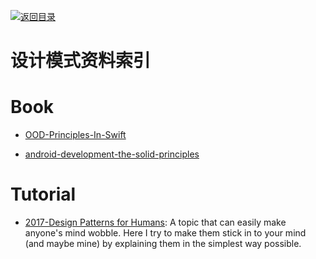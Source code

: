[![返回目录](https://parg.co/UGo)](https://parg.co/b4z)

# 设计模式资料索引

# Book

* [OOD-Principles-In-Swift](https://github.com/ochococo/OOD-Principles-In-Swift)

- [android-development-the-solid-principles](https://medium.com/android-news/android-development-the-solid-principles-3b5779b105d2#.2at10l13j)

# Tutorial

- [2017-Design Patterns for Humans](https://github.com/kamranahmedse/design-patterns-for-humans): A topic that can easily make anyone's mind wobble. Here I try to make them stick in to your mind (and maybe mine) by explaining them in the simplest way possible.
